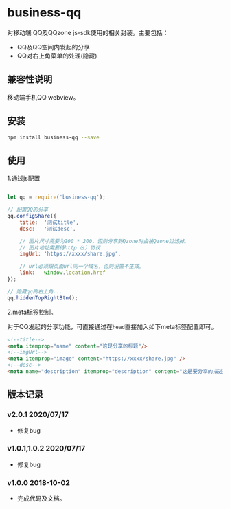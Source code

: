 # business-qq
对移动端 QQ及QQzone js-sdk使用的相关封装。主要包括：
- QQ及QQ空间内发起的分享
- QQ对右上角菜单的处理(隐藏)

## 兼容性说明
移动端手机QQ webview。

## 安装

```sh
npm install business-qq --save
```

## 使用
1.通过js配置
```javascript

let qq = require('business-qq');

// 配置QQ的分享
qq.configShare({
    title:  '测试title',
    desc:   '测试desc',

    // 图片尺寸需要为200 * 200，否则分享到Qzone时会被Qzone过滤掉。
    // 图片地址需要待http（s）协议
    imgUrl: 'https://xxxx/share.jpg',

    // url必须跟页面url同一个域名，否则设置不生效。
    link:   window.location.href
});

// 隐藏qq的右上角...
qq.hiddenTopRightBtn();
```

2.meta标签控制。

对于QQ发起的分享功能，可直接通过在`head`直接加入如下meta标签配置即可。
```html
<!--title-->
<meta itemprop="name" content="这是分享的标题"/>
<!--imgUrl-->
<meta itemprop="image" content="https://xxxx/share.jpg" />
<!--desc-->
<meta name="description" itemprop="description" content="这是要分享的描述" />
```


## 版本记录

### v2.0.1 2020/07/17 
- 修复bug

### v1.0.1,1.0.2 2020/07/17 
- 修复bug

### v1.0.0 2018-10-02
- 完成代码及文档。
